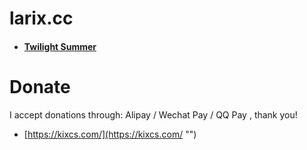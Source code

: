 # larix.cc

* #### [Twilight Summer](https://larix.cc/ "https://larix.cc")  

# Donate

I accept donations through: Alipay / Wechat Pay / QQ Pay , thank you!
* [https://kixcs.com/](https://kixcs.com/ "") 
